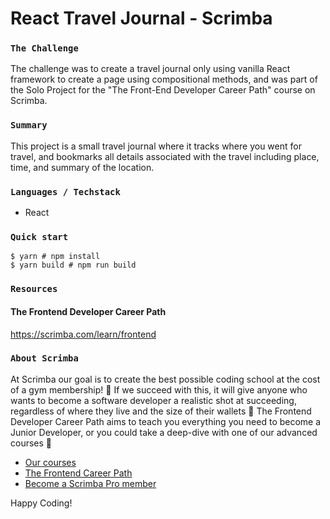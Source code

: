 # React Travel Journal - Scrimba

### `The Challenge`

The challenge was to create a travel journal only using vanilla React framework to create a page using compositional methods, and was part of the Solo Project for the "The Front-End Developer Career Path" course on Scrimba.

### `Summary`

This project is a small travel journal where it tracks where you went for travel, and bookmarks all details associated with the travel including place, time, and summary of the location.

### `Languages / Techstack`

- React

### `Quick start`

```
$ yarn # npm install
$ yarn build # npm run build
````

### `Resources`

#### The Frontend Developer Career Path

https://scrimba.com/learn/frontend

### `About Scrimba`

At Scrimba our goal is to create the best possible coding school at the cost of a gym membership! 💜
If we succeed with this, it will give anyone who wants to become a software developer a realistic shot at succeeding, regardless of where they live and the size of their wallets 🎉
The Frontend Developer Career Path aims to teach you everything you need to become a Junior Developer, or you could take a deep-dive with one of our advanced courses 🚀

- [Our courses](https://scrimba.com/allcourses)
- [The Frontend Career Path](https://scrimba.com/learn/frontend)
- [Become a Scrimba Pro member](https://scrimba.com/pricing)

Happy Coding!
